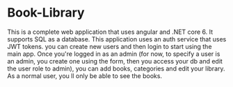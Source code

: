 # Book-Library
This is a complete web application that uses angular and .NET core 6.
It supports SQL as a database.
This application uses an auth service that uses JWT tokens. you can create new users and then login to start using the main app.
Once you're logged in as an admin (for now, to specify a user is an admin, you create one using the form, then you access your db and edit the user role to admin), you can add books, categories and edit your library.
As a normal user, you ll only be able to see the books.
